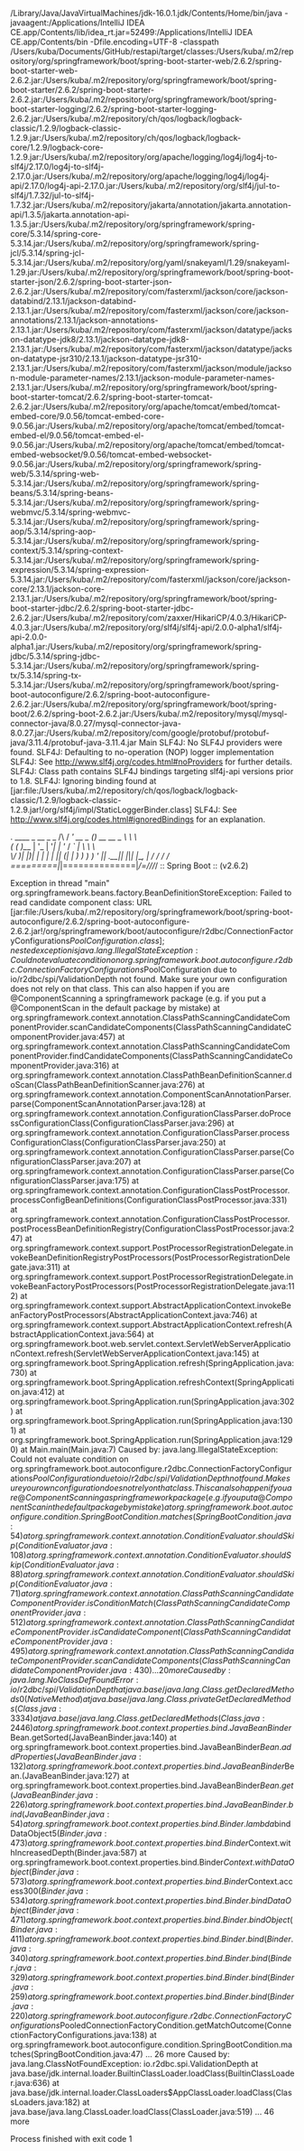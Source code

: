 /Library/Java/JavaVirtualMachines/jdk-16.0.1.jdk/Contents/Home/bin/java -javaagent:/Applications/IntelliJ IDEA CE.app/Contents/lib/idea_rt.jar=52499:/Applications/IntelliJ IDEA CE.app/Contents/bin -Dfile.encoding=UTF-8 -classpath /Users/kuba/Documents/GitHub/restapi/target/classes:/Users/kuba/.m2/repository/org/springframework/boot/spring-boot-starter-web/2.6.2/spring-boot-starter-web-2.6.2.jar:/Users/kuba/.m2/repository/org/springframework/boot/spring-boot-starter/2.6.2/spring-boot-starter-2.6.2.jar:/Users/kuba/.m2/repository/org/springframework/boot/spring-boot-starter-logging/2.6.2/spring-boot-starter-logging-2.6.2.jar:/Users/kuba/.m2/repository/ch/qos/logback/logback-classic/1.2.9/logback-classic-1.2.9.jar:/Users/kuba/.m2/repository/ch/qos/logback/logback-core/1.2.9/logback-core-1.2.9.jar:/Users/kuba/.m2/repository/org/apache/logging/log4j/log4j-to-slf4j/2.17.0/log4j-to-slf4j-2.17.0.jar:/Users/kuba/.m2/repository/org/apache/logging/log4j/log4j-api/2.17.0/log4j-api-2.17.0.jar:/Users/kuba/.m2/repository/org/slf4j/jul-to-slf4j/1.7.32/jul-to-slf4j-1.7.32.jar:/Users/kuba/.m2/repository/jakarta/annotation/jakarta.annotation-api/1.3.5/jakarta.annotation-api-1.3.5.jar:/Users/kuba/.m2/repository/org/springframework/spring-core/5.3.14/spring-core-5.3.14.jar:/Users/kuba/.m2/repository/org/springframework/spring-jcl/5.3.14/spring-jcl-5.3.14.jar:/Users/kuba/.m2/repository/org/yaml/snakeyaml/1.29/snakeyaml-1.29.jar:/Users/kuba/.m2/repository/org/springframework/boot/spring-boot-starter-json/2.6.2/spring-boot-starter-json-2.6.2.jar:/Users/kuba/.m2/repository/com/fasterxml/jackson/core/jackson-databind/2.13.1/jackson-databind-2.13.1.jar:/Users/kuba/.m2/repository/com/fasterxml/jackson/core/jackson-annotations/2.13.1/jackson-annotations-2.13.1.jar:/Users/kuba/.m2/repository/com/fasterxml/jackson/datatype/jackson-datatype-jdk8/2.13.1/jackson-datatype-jdk8-2.13.1.jar:/Users/kuba/.m2/repository/com/fasterxml/jackson/datatype/jackson-datatype-jsr310/2.13.1/jackson-datatype-jsr310-2.13.1.jar:/Users/kuba/.m2/repository/com/fasterxml/jackson/module/jackson-module-parameter-names/2.13.1/jackson-module-parameter-names-2.13.1.jar:/Users/kuba/.m2/repository/org/springframework/boot/spring-boot-starter-tomcat/2.6.2/spring-boot-starter-tomcat-2.6.2.jar:/Users/kuba/.m2/repository/org/apache/tomcat/embed/tomcat-embed-core/9.0.56/tomcat-embed-core-9.0.56.jar:/Users/kuba/.m2/repository/org/apache/tomcat/embed/tomcat-embed-el/9.0.56/tomcat-embed-el-9.0.56.jar:/Users/kuba/.m2/repository/org/apache/tomcat/embed/tomcat-embed-websocket/9.0.56/tomcat-embed-websocket-9.0.56.jar:/Users/kuba/.m2/repository/org/springframework/spring-web/5.3.14/spring-web-5.3.14.jar:/Users/kuba/.m2/repository/org/springframework/spring-beans/5.3.14/spring-beans-5.3.14.jar:/Users/kuba/.m2/repository/org/springframework/spring-webmvc/5.3.14/spring-webmvc-5.3.14.jar:/Users/kuba/.m2/repository/org/springframework/spring-aop/5.3.14/spring-aop-5.3.14.jar:/Users/kuba/.m2/repository/org/springframework/spring-context/5.3.14/spring-context-5.3.14.jar:/Users/kuba/.m2/repository/org/springframework/spring-expression/5.3.14/spring-expression-5.3.14.jar:/Users/kuba/.m2/repository/com/fasterxml/jackson/core/jackson-core/2.13.1/jackson-core-2.13.1.jar:/Users/kuba/.m2/repository/org/springframework/boot/spring-boot-starter-jdbc/2.6.2/spring-boot-starter-jdbc-2.6.2.jar:/Users/kuba/.m2/repository/com/zaxxer/HikariCP/4.0.3/HikariCP-4.0.3.jar:/Users/kuba/.m2/repository/org/slf4j/slf4j-api/2.0.0-alpha1/slf4j-api-2.0.0-alpha1.jar:/Users/kuba/.m2/repository/org/springframework/spring-jdbc/5.3.14/spring-jdbc-5.3.14.jar:/Users/kuba/.m2/repository/org/springframework/spring-tx/5.3.14/spring-tx-5.3.14.jar:/Users/kuba/.m2/repository/org/springframework/boot/spring-boot-autoconfigure/2.6.2/spring-boot-autoconfigure-2.6.2.jar:/Users/kuba/.m2/repository/org/springframework/boot/spring-boot/2.6.2/spring-boot-2.6.2.jar:/Users/kuba/.m2/repository/mysql/mysql-connector-java/8.0.27/mysql-connector-java-8.0.27.jar:/Users/kuba/.m2/repository/com/google/protobuf/protobuf-java/3.11.4/protobuf-java-3.11.4.jar Main
SLF4J: No SLF4J providers were found.
SLF4J: Defaulting to no-operation (NOP) logger implementation
SLF4J: See http://www.slf4j.org/codes.html#noProviders for further details.
SLF4J: Class path contains SLF4J bindings targeting slf4j-api versions prior to 1.8.
SLF4J: Ignoring binding found at [jar:file:/Users/kuba/.m2/repository/ch/qos/logback/logback-classic/1.2.9/logback-classic-1.2.9.jar!/org/slf4j/impl/StaticLoggerBinder.class]
SLF4J: See http://www.slf4j.org/codes.html#ignoredBindings for an explanation.

  .   ____          _            __ _ _
 /\\ / ___'_ __ _ _(_)_ __  __ _ \ \ \ \
( ( )\___ | '_ | '_| | '_ \/ _` | \ \ \ \
 \\/  ___)| |_)| | | | | || (_| |  ) ) ) )
  '  |____| .__|_| |_|_| |_\__, | / / / /
 =========|_|==============|___/=/_/_/_/
 :: Spring Boot ::                (v2.6.2)

Exception in thread "main" org.springframework.beans.factory.BeanDefinitionStoreException: Failed to read candidate component class: URL [jar:file:/Users/kuba/.m2/repository/org/springframework/boot/spring-boot-autoconfigure/2.6.2/spring-boot-autoconfigure-2.6.2.jar!/org/springframework/boot/autoconfigure/r2dbc/ConnectionFactoryConfigurations$PoolConfiguration.class]; nested exception is java.lang.IllegalStateException: Could not evaluate condition on org.springframework.boot.autoconfigure.r2dbc.ConnectionFactoryConfigurations$PoolConfiguration due to io/r2dbc/spi/ValidationDepth not found. Make sure your own configuration does not rely on that class. This can also happen if you are @ComponentScanning a springframework package (e.g. if you put a @ComponentScan in the default package by mistake)
	at org.springframework.context.annotation.ClassPathScanningCandidateComponentProvider.scanCandidateComponents(ClassPathScanningCandidateComponentProvider.java:457)
	at org.springframework.context.annotation.ClassPathScanningCandidateComponentProvider.findCandidateComponents(ClassPathScanningCandidateComponentProvider.java:316)
	at org.springframework.context.annotation.ClassPathBeanDefinitionScanner.doScan(ClassPathBeanDefinitionScanner.java:276)
	at org.springframework.context.annotation.ComponentScanAnnotationParser.parse(ComponentScanAnnotationParser.java:128)
	at org.springframework.context.annotation.ConfigurationClassParser.doProcessConfigurationClass(ConfigurationClassParser.java:296)
	at org.springframework.context.annotation.ConfigurationClassParser.processConfigurationClass(ConfigurationClassParser.java:250)
	at org.springframework.context.annotation.ConfigurationClassParser.parse(ConfigurationClassParser.java:207)
	at org.springframework.context.annotation.ConfigurationClassParser.parse(ConfigurationClassParser.java:175)
	at org.springframework.context.annotation.ConfigurationClassPostProcessor.processConfigBeanDefinitions(ConfigurationClassPostProcessor.java:331)
	at org.springframework.context.annotation.ConfigurationClassPostProcessor.postProcessBeanDefinitionRegistry(ConfigurationClassPostProcessor.java:247)
	at org.springframework.context.support.PostProcessorRegistrationDelegate.invokeBeanDefinitionRegistryPostProcessors(PostProcessorRegistrationDelegate.java:311)
	at org.springframework.context.support.PostProcessorRegistrationDelegate.invokeBeanFactoryPostProcessors(PostProcessorRegistrationDelegate.java:112)
	at org.springframework.context.support.AbstractApplicationContext.invokeBeanFactoryPostProcessors(AbstractApplicationContext.java:746)
	at org.springframework.context.support.AbstractApplicationContext.refresh(AbstractApplicationContext.java:564)
	at org.springframework.boot.web.servlet.context.ServletWebServerApplicationContext.refresh(ServletWebServerApplicationContext.java:145)
	at org.springframework.boot.SpringApplication.refresh(SpringApplication.java:730)
	at org.springframework.boot.SpringApplication.refreshContext(SpringApplication.java:412)
	at org.springframework.boot.SpringApplication.run(SpringApplication.java:302)
	at org.springframework.boot.SpringApplication.run(SpringApplication.java:1301)
	at org.springframework.boot.SpringApplication.run(SpringApplication.java:1290)
	at Main.main(Main.java:7)
Caused by: java.lang.IllegalStateException: Could not evaluate condition on org.springframework.boot.autoconfigure.r2dbc.ConnectionFactoryConfigurations$PoolConfiguration due to io/r2dbc/spi/ValidationDepth not found. Make sure your own configuration does not rely on that class. This can also happen if you are @ComponentScanning a springframework package (e.g. if you put a @ComponentScan in the default package by mistake)
	at org.springframework.boot.autoconfigure.condition.SpringBootCondition.matches(SpringBootCondition.java:54)
	at org.springframework.context.annotation.ConditionEvaluator.shouldSkip(ConditionEvaluator.java:108)
	at org.springframework.context.annotation.ConditionEvaluator.shouldSkip(ConditionEvaluator.java:88)
	at org.springframework.context.annotation.ConditionEvaluator.shouldSkip(ConditionEvaluator.java:71)
	at org.springframework.context.annotation.ClassPathScanningCandidateComponentProvider.isConditionMatch(ClassPathScanningCandidateComponentProvider.java:512)
	at org.springframework.context.annotation.ClassPathScanningCandidateComponentProvider.isCandidateComponent(ClassPathScanningCandidateComponentProvider.java:495)
	at org.springframework.context.annotation.ClassPathScanningCandidateComponentProvider.scanCandidateComponents(ClassPathScanningCandidateComponentProvider.java:430)
	... 20 more
Caused by: java.lang.NoClassDefFoundError: io/r2dbc/spi/ValidationDepth
	at java.base/java.lang.Class.getDeclaredMethods0(Native Method)
	at java.base/java.lang.Class.privateGetDeclaredMethods(Class.java:3334)
	at java.base/java.lang.Class.getDeclaredMethods(Class.java:2446)
	at org.springframework.boot.context.properties.bind.JavaBeanBinder$Bean.getSorted(JavaBeanBinder.java:140)
	at org.springframework.boot.context.properties.bind.JavaBeanBinder$Bean.addProperties(JavaBeanBinder.java:132)
	at org.springframework.boot.context.properties.bind.JavaBeanBinder$Bean.<init>(JavaBeanBinder.java:127)
	at org.springframework.boot.context.properties.bind.JavaBeanBinder$Bean.get(JavaBeanBinder.java:226)
	at org.springframework.boot.context.properties.bind.JavaBeanBinder.bind(JavaBeanBinder.java:54)
	at org.springframework.boot.context.properties.bind.Binder.lambda$bindDataObject$5(Binder.java:473)
	at org.springframework.boot.context.properties.bind.Binder$Context.withIncreasedDepth(Binder.java:587)
	at org.springframework.boot.context.properties.bind.Binder$Context.withDataObject(Binder.java:573)
	at org.springframework.boot.context.properties.bind.Binder$Context.access$300(Binder.java:534)
	at org.springframework.boot.context.properties.bind.Binder.bindDataObject(Binder.java:471)
	at org.springframework.boot.context.properties.bind.Binder.bindObject(Binder.java:411)
	at org.springframework.boot.context.properties.bind.Binder.bind(Binder.java:340)
	at org.springframework.boot.context.properties.bind.Binder.bind(Binder.java:329)
	at org.springframework.boot.context.properties.bind.Binder.bind(Binder.java:259)
	at org.springframework.boot.context.properties.bind.Binder.bind(Binder.java:220)
	at org.springframework.boot.autoconfigure.r2dbc.ConnectionFactoryConfigurations$PooledConnectionFactoryCondition.getMatchOutcome(ConnectionFactoryConfigurations.java:138)
	at org.springframework.boot.autoconfigure.condition.SpringBootCondition.matches(SpringBootCondition.java:47)
	... 26 more
Caused by: java.lang.ClassNotFoundException: io.r2dbc.spi.ValidationDepth
	at java.base/jdk.internal.loader.BuiltinClassLoader.loadClass(BuiltinClassLoader.java:636)
	at java.base/jdk.internal.loader.ClassLoaders$AppClassLoader.loadClass(ClassLoaders.java:182)
	at java.base/java.lang.ClassLoader.loadClass(ClassLoader.java:519)
	... 46 more

Process finished with exit code 1
